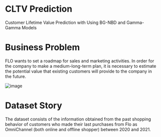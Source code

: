 # CLTV Prediction
Customer Lifetime Value Prediction with Using BG-NBD and Gamma-Gamma Models

# Business Problem
FLO wants to set a roadmap for sales and marketing activities. In order for the company to make a medium-long-term plan, it is necessary to estimate the potential value that existing customers will provide to the company in the future.

![image](https://user-images.githubusercontent.com/78611982/179357078-da2005a4-3aa4-4cfd-becf-6cbfa5c5535e.png)

# Dataset Story
The dataset consists of the information obtained from the past shopping behavior of customers who made their last purchases from Flo as OmniChannel (both online and offline shopper) between 2020 and 2021.
